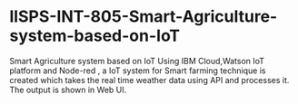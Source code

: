 # llSPS-INT-805-Smart-Agriculture-system-based-on-IoT
Smart Agriculture system based on IoT
Using IBM Cloud,Watson IoT platform and Node-red , a IoT system for Smart farming technique is created which takes the real time weather data using API and processes it. The output is shown in Web UI. 
